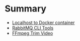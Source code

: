 # Summary

- [Localhost to Docker container](./2023-04-19_1.md)
- [RabbitMQ CLI Tools](./2023-04-19_2.md)
- [FFmpeg Trim Video](./2023-05-25.md)
